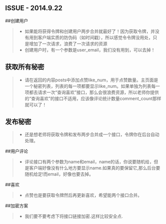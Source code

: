 ISSUE - 2014.9.22
---

##创建用户
>- 如果能将获得令牌和创建用户两步合并就最好了！因为获取令牌，并没有用到客户端实质的防伪码（如时间戳），所以感觉令令牌没用处，只是增加了一次请求，浪费了一次请求的资源
>- 创建用户时，有一个参数是user_email，我们没有用到，可以去掉！

## 获取所有秘密
>- 请在返回的内容posts中添加点赞like_num，用于点赞数量。主页面是一个秘密列表，列表的每一项都要显示like_num。如果单独为列表每一项都去请求一次“查询喜欢”接口，那么会很浪费资源，所以老师你提供的“查询喜欢”的接口不适用，应该像评论统计数量comment_count那样就可以了！

## 发布秘密
>-  还是想老师将获取令牌和发布两步合并成一个接口，令牌你在后台自动处理。

##用户评论
>- 评论接口有两个参数为name和email，name的话，你说要随机给，但是客户端好像没有什么地方要显示name.如果真的要保留它,那么后台要随机给定!而email，好像也要去掉。

##喜欢
>- 点赞也是要获取令牌然后再更新喜欢，希望能两个接口合并。

##加密方案
>- 我们要不要考虑下将接口链接加密.这样比较安全点.
